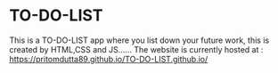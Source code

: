 # TO-DO-LIST
This is a TO-DO-LIST app where you list down your future work, this is created by HTML,CSS and JS......
The website is currently hosted at : https://pritomdutta89.github.io/TO-DO-LIST.github.io/
